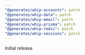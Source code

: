 ```yaml
---
"@generates/whip-accounts": patch
"@generates/whip-data": patch
"@generates/whip-email": patch
"@generates/whip-prisma": patch
"@generates/whip-redis": patch
"@generates/whip-sessions": patch
---
```


Initial release
